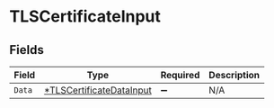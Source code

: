 # TLSCertificateInput


## Fields

| Field                                                                      | Type                                                                       | Required                                                                   | Description                                                                |
| -------------------------------------------------------------------------- | -------------------------------------------------------------------------- | -------------------------------------------------------------------------- | -------------------------------------------------------------------------- |
| `Data`                                                                     | [*TLSCertificateDataInput](../../models/shared/tlscertificatedatainput.md) | :heavy_minus_sign:                                                         | N/A                                                                        |
